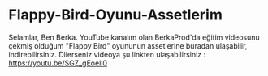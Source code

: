 # Flappy-Bird-Oyunu-Assetlerim
Selamlar, Ben Berka.
YouTube kanalım olan BerkaProd'da eğitim videosunu çekmiş olduğum "Flappy Bird" oyununun assetlerine buradan ulaşabilir, indirebilirsiniz.
Dilerseniz videoya şu linkten ulaşabilirsiniz : https://youtu.be/SGZ_gEoell0
